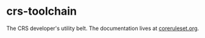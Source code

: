 # crs-toolchain

The CRS developer's utility belt. The documentation lives at [coreruleset.org](https://coreruleset.org/docs/development/crs_toolchain/).
